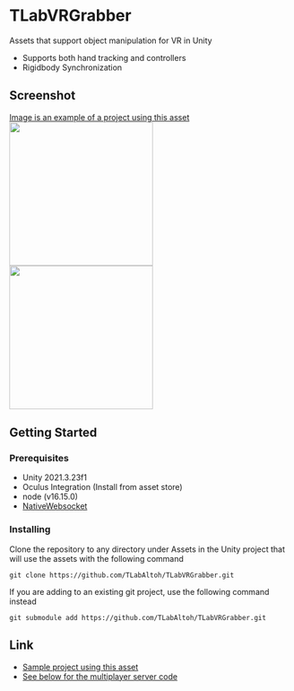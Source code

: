 # TLabVRGrabber
Assets that support object manipulation for VR in Unity  
- Supports both hand tracking and controllers  
- Rigidbody Synchronization

## Screenshot
[Image is an example of a project using this asset](https://github.com/TLabAltoh/VR_Kensyu)  
<img src="Media/tlab-grabbable-controller.gif" width="256">  
<img src="Media/tlab-grabbable-handtracking.gif" width="256">

## Getting Started
### Prerequisites
- Unity 2021.3.23f1  
- Oculus Integration (Install from asset store)  
- node (v16.15.0)
- [NativeWebsocket](https://github.com/endel/NativeWebSocket)
### Installing
Clone the repository to any directory under Assets in the Unity project that will use the assets with the following command  
```
git clone https://github.com/TLabAltoh/TLabVRGrabber.git
```
If you are adding to an existing git project, use the following command instead
```
git submodule add https://github.com/TLabAltoh/TLabVRGrabber.git
```
## Link
- [Sample project using this asset](https://github.com/TLabAltoh/VR_Kensyu)  
- [See below for the multiplayer server code](https://github.com/TLabAltoh/VR_Kensyu/tree/master/Server/SyncServer)
